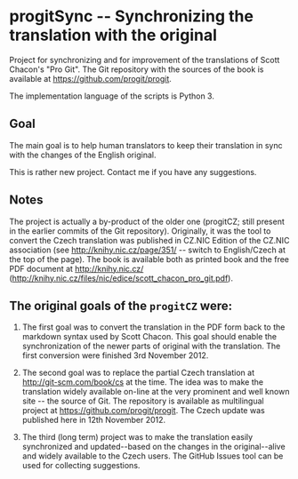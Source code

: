 # progitSync -- Synchronizing the translation with the original

Project for synchronizing and for improvement of the translations
of Scott Chacon's "Pro Git". The Git repository with the sources
of the book is available at https://github.com/progit/progit.

The implementation language of the scripts is Python 3.

## Goal

The main goal is to help human translators to keep their translation
in sync with the changes of the English original.

This is rather new project. Contact me if you have any suggestions.

## Notes

The project is actually a by-product of the older one (progitCZ; still present
in the earlier commits of the Git repository). Originally, it was the tool to convert
the Czech translation was published in CZ.NIC Edition
of the CZ.NIC association (see http://knihy.nic.cz/page/351/ -- switch
to English/Czech at the top of the page). The book is available both as printed
book and the free PDF document at http://knihy.nic.cz/
(http://knihy.nic.cz/files/nic/edice/scott_chacon_pro_git.pdf).

## The original goals of the `progitCZ` were:

1. The first goal was to convert the translation in the PDF form back to the markdown syntax used by
   Scott Chacon. This goal should enable the synchronization of the newer parts
   of original with the translation. The first conversion were finished 3rd November 2012.

2. The second goal was to replace the partial Czech translation
   at http://git-scm.com/book/cs at the time. The idea was to make
   the translation widely available on-line at the very prominent and
   well known site -- the source of Git. The repository is available
   as multilingual project at https://github.com/progit/progit.
   The Czech update was published here in 12th November 2012.

3. The third (long term) project was to make the translation easily
   synchronized and updated--based on the changes in the original--alive and
   widely available to the Czech users. The GitHub Issues tool can be
   used for collecting suggestions.
